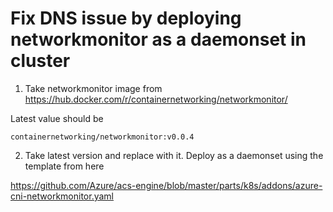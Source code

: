 # Fix DNS issue by deploying networkmonitor as a daemonset in cluster

1. Take networkmonitor image from 
https://hub.docker.com/r/containernetworking/networkmonitor/

Latest value should be
```
containernetworking/networkmonitor:v0.0.4
```

2. Take latest version and replace <azureCNINetworkMonitorImage> with it. Deploy as a daemonset using the template from here

https://github.com/Azure/acs-engine/blob/master/parts/k8s/addons/azure-cni-networkmonitor.yaml
